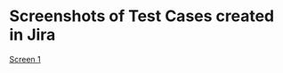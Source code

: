 # Screenshots of Test Cases created in Jira

[Screen 1](https://github.com/kamknap/Manual-Testing/blob/main/Test-Cases/Jira-ScreenShots/sprint.jpg)
